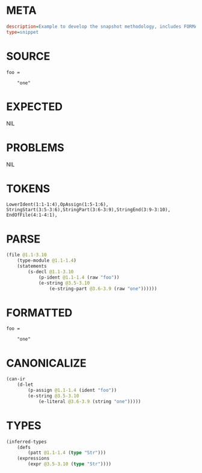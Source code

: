 # META
~~~ini
description=Example to develop the snapshot methodology, includes FORMATTED section
type=snippet
~~~
# SOURCE
~~~roc
foo =

    "one"
~~~
# EXPECTED
NIL
# PROBLEMS
NIL
# TOKENS
~~~zig
LowerIdent(1:1-1:4),OpAssign(1:5-1:6),
StringStart(3:5-3:6),StringPart(3:6-3:9),StringEnd(3:9-3:10),
EndOfFile(4:1-4:1),
~~~
# PARSE
~~~clojure
(file @1.1-3.10
	(type-module @1.1-1.4)
	(statements
		(s-decl @1.1-3.10
			(p-ident @1.1-1.4 (raw "foo"))
			(e-string @3.5-3.10
				(e-string-part @3.6-3.9 (raw "one"))))))
~~~
# FORMATTED
~~~roc
foo = 

	"one"
~~~
# CANONICALIZE
~~~clojure
(can-ir
	(d-let
		(p-assign @1.1-1.4 (ident "foo"))
		(e-string @3.5-3.10
			(e-literal @3.6-3.9 (string "one")))))
~~~
# TYPES
~~~clojure
(inferred-types
	(defs
		(patt @1.1-1.4 (type "Str")))
	(expressions
		(expr @3.5-3.10 (type "Str"))))
~~~
